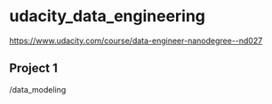 # udacity_data_engineering

https://www.udacity.com/course/data-engineer-nanodegree--nd027

## Project 1

/data_modeling
